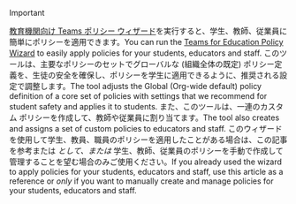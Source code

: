 > [!IMPORTANT]
> <span data-ttu-id="b2836-101">[教育機関向け Teams ポリシー ウィザード](../easy-policy-setup-edu.md)を実行すると、学生、教師、従業員に簡単にポリシーを適用できます。</span><span class="sxs-lookup"><span data-stu-id="b2836-101">You can run the [Teams for Education Policy Wizard](../easy-policy-setup-edu.md) to easily apply policies for your students, educators and staff.</span></span> <span data-ttu-id="b2836-102">このツールは、主要なポリシーのセットでグローバルな (組織全体の既定) ポリシー定義を、生徒の安全を確保し、ポリシーを学生に適用できるように、推奨される設定で調整します。</span><span class="sxs-lookup"><span data-stu-id="b2836-102">The tool adjusts the Global (Org-wide default) policy definition of a core set of policies with settings that we recommend for student safety and applies it to students.</span></span> <span data-ttu-id="b2836-103">また、このツールは、一連のカスタム ポリシーを作成して、教師や従業員に割り当てます。</span><span class="sxs-lookup"><span data-stu-id="b2836-103">The tool also creates and assigns a set of custom policies to educators and staff.</span></span> <span data-ttu-id="b2836-104">このウィザードを使用して学生、教員、職員のポリシーを適用したことがある場合は、この記事を参考または *として、または* 学生、教師、従業員のポリシーを手動で作成して管理することを望む場合のみご使用ください。</span><span class="sxs-lookup"><span data-stu-id="b2836-104">If you already used the wizard to apply policies for your students, educators and staff, use this article as a reference or *only* if you want to manually create and manage policies for your students, educators and staff.</span></span>
